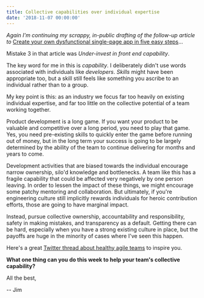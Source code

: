 ```yaml
---
title: Collective capabilities over individual expertise
date: '2018-11-07 00:00:00'
---
```


_Again I'm continuing my scrappy, in-public drafting of the follow-up article to_ [Create your own dysfunctional single-page app in five easy steps](https://tinnedfruit.com/writing/create-your-own-dysfunctional-single-page-app.html)...

Mistake 3 in that article was _Under-invest in front end capability_.

The key word for me in this is _capability_. I deliberately didn't use words associated with individuals like _developers_. _Skills_ might have been appropriate too, but a skill still feels like something you ascribe to an individual rather than to a group.

My key point is this: as an industry we focus far too heavily on existing individual expertise, and far too little on the collective potential of a team working together.

Product development is a long game. If you want your product to be valuable and competitive over a long period, you need to play that game. Yes, you need pre-existing skills to quickly enter the game before running out of money, but in the long term your success is going to be largely determined by the ability of the team to continue delivering for months and years to come.

Development activities that are biased towards the individual encourage narrow ownership, silo'd knowledge and bottlenecks. A team like this has a fragile capability that could be affected very negatively by one person leaving. In order to lessen the impact of these things, we might encourage some patchy mentoring and collaboration. But ultimately, if you're engineering culture still implicitly rewards individuals for heroic contribution efforts, those are going to have marginal impact.

Instead, pursue collective ownership, accountability and responsibility, safety in making mistakes, and transparency as a default. Getting there can be hard, especially when you have a strong existing culture in place, but the payoffs are huge in the minority of cases where I've seen this happen.

Here's a great [Twitter thread about healthy agile teams](https://threadreaderapp.com/thread/1057010882989998083.html) to inspire you.

__What one thing can you do this week to help your team's collective capability?__

All the best,

-- Jim
